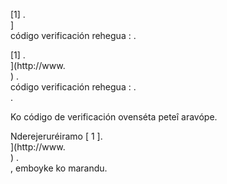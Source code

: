[1] .<br host>]<br action>código verificación rehegua : .<br code>

[1] .<br host>](http://www.<br host>) .<br action>código verificación rehegua : .<br code>.

Ko código de verificación ovenséta peteî aravópe.

Nderejeruréiramo [ 1 ].<br host>](http://www.<br host>) .<br action>, emboyke ko marandu.
